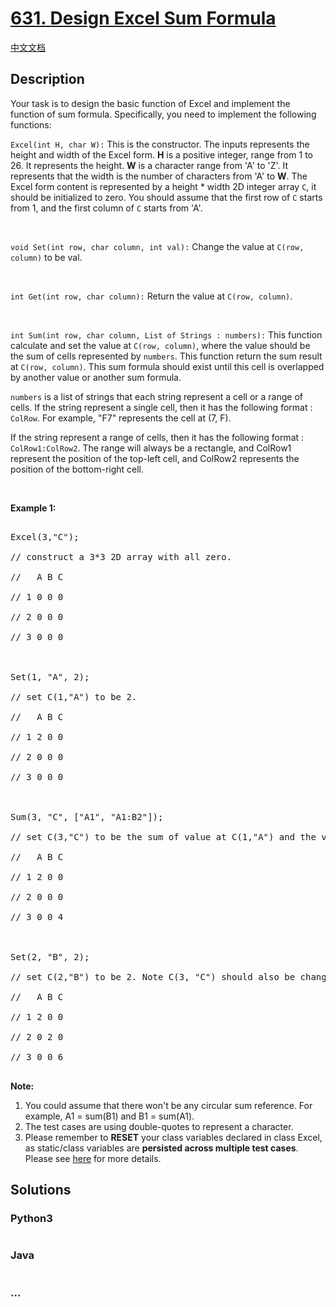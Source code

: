 # [631. Design Excel Sum Formula](https://leetcode.com/problems/design-excel-sum-formula)

[中文文档](/solution/0600-0699/0631.Design%20Excel%20Sum%20Formula/README.md)

## Description

<p>Your task is to design the basic function of Excel and implement the function of sum formula.  Specifically, you need to implement the following functions:</p>



<p><code>Excel(int H, char W):</code> This is the constructor. The inputs represents the height and width of the Excel form. <b>H</b> is a positive integer, range from 1 to 26. It represents the height. <b>W</b> is a character range from 'A' to 'Z'. It represents that the width is the number of characters from 'A' to <b>W</b>. The Excel form content is represented by a height * width 2D integer array <code>C</code>, it should be initialized to zero. You should assume that the first row of <code>C</code> starts from 1, and the first column of <code>C</code> starts from 'A'.</p>

<br>

<p><code>void Set(int row, char column, int val):</code> Change the value at <code>C(row, column)</code> to be val.</p>
<br>
<p><code>int Get(int row, char column):</code> Return the value at <code>C(row, column)</code>.</p>
<br>
<p><code>int Sum(int row, char column, List of Strings : numbers):</code> This function calculate and set the value at <code>C(row, column)</code>, where the value should be the sum of cells represented by <code>numbers</code>. This function return the sum result at <code>C(row, column)</code>. This sum formula should exist until this cell is overlapped by another value or another sum formula.</p>

<p><code>numbers</code> is a list of strings that each string represent a cell or a range of cells. If the string represent a single cell, then it has the following format : <code>ColRow</code>. For example, "F7" represents the cell at (7, F). </p>

<p>If the string represent a range of cells, then it has the following format : <code>ColRow1:ColRow2</code>. The range will always be a rectangle, and ColRow1 represent the position of the top-left cell, and ColRow2 represents the position of the bottom-right cell. </p>
<br>
<p><b>Example 1:</b><br />
<pre>
Excel(3,"C"); 
// construct a 3*3 2D array with all zero.
//   A B C
// 1 0 0 0
// 2 0 0 0
// 3 0 0 0

Set(1, "A", 2);
// set C(1,"A") to be 2.
//   A B C
// 1 2 0 0
// 2 0 0 0
// 3 0 0 0

Sum(3, "C", ["A1", "A1:B2"]);
// set C(3,"C") to be the sum of value at C(1,"A") and the values sum of the rectangle range whose top-left cell is C(1,"A") and bottom-right cell is C(2,"B"). Return 4. 
//   A B C
// 1 2 0 0
// 2 0 0 0
// 3 0 0 4

Set(2, "B", 2);
// set C(2,"B") to be 2. Note C(3, "C") should also be changed.
//   A B C
// 1 2 0 0
// 2 0 2 0
// 3 0 0 6
</pre>
</p>

<p><b>Note:</b><br>
<ol>
<li>You could assume that there won't be any circular sum reference. For example, A1 = sum(B1) and B1 = sum(A1).</li>
<li> The test cases are using double-quotes to represent a character.</li>
<li>Please remember to <b>RESET</b> your class variables declared in class Excel, as static/class variables are <b>persisted across multiple test cases</b>. Please see <a href="https://leetcode.com/faq/#different-output">here</a> for more details.</li>
</ol>
</p>

## Solutions

<!-- tabs:start -->

### **Python3**

```python

```

### **Java**

```java

```

### **...**

```

```

<!-- tabs:end -->
